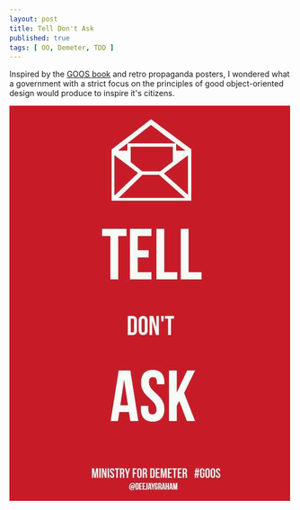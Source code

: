 ```yaml
---
layout: post
title: Tell Don't Ask
published: true
tags: [ OO, Demeter, TDD ]
---
```


Inspired by the [GOOS book](http://www.amazon.co.uk/Growing-Object-Oriented-Software-Guided-Signature/dp/0321503627) 
and retro propaganda posters, I wondered what a government with a strict 
focus on the principles of good object-oriented design would produce to inspire 
it's citizens.

![tell don't ask](/img/posts/tell-dont-ask/tell-dont-ask.jpg)


